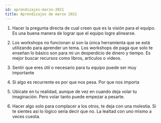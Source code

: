 ```yaml
---
id: aprendizajes-marzo-2021
title: Aprendizajes de marzo 2021
---
```


1. Hacer la pregunta directa de cual creen que es la visión para el equipo. Es una buena manera de lograr que el equipo logre alinearse.

2. Los workshops no funcionan si son la única herramienta que se está utilizando para aprender un tema. Los workshops de paga que solo te enseñan lo básico son para mi un desperdicio de dinero y tiempo. Es mejor buscar recursos como libros, artículos o videos.

3. Sentir que eres útil o necesario para tu equipo puede ser muy importante

4. Si algo es recurrente es por que nos pesa. Por que nos importa

5. Ubícate en tu realidad, aunque de vez en cuando deja volar tu imaginación. Pero volar tanto puede empezar a pesarte.

1. Hacer algo solo para complacer a los otros, te deja con una molestia. Si te sientes así lo lógico sería decir que no. La lealtad con uno mismo a veces cuesta.
